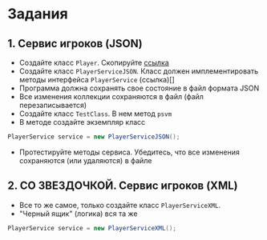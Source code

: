 # Задания
## 1. Сервис игроков (JSON)
- Создайте класс `Player`. Скопируйте [ссылка]()
- Создайте класс `PlayerServiceJSON`. Класс должен имплементировать методы интерфейса `PlayerService` (ссылка)[]
- Программа должна сохранять свое состояние в файл формата JSON
- Все изменения коллекции сохраняются в файл (файл перезаписывается)
- Создайте класс `TestClass`. В нем метод `psvm`
- В методе создайте экземпляр класс
```java
PlayerService service = new PlayerServiceJSON();
```
- Протестируйте методы сервиса. Убедитесь, что все изменения сохраняются (или удаляются) в файле

## 2. СО ЗВЕЗДОЧКОЙ. Сервис игроков (XML)
- Все то же самое, только создайте класс `PlayerServiceXML`.
- "Черный ящик" (логика) вся та же 
```java
PlayerService service = new PlayerServiceXML();
```